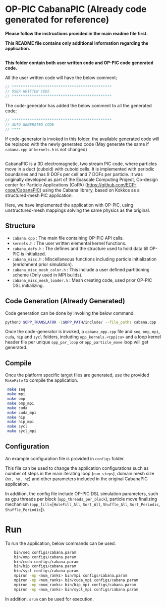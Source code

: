 # OP-PIC CabanaPIC (Already code generated for reference)

**Please follow the instructions provided in the main readme file first.**

**This README file contains only additional information regarding the application.**

##
**This folder contain both user written code and OP-PIC code generated code.**

All the user written code will have the below comment;
```cpp
// *********************************************
// USER WRITTEN CODE                            
// *********************************************
```

The code-generator has added the below comment to all the generated code; 
```cpp
// *********************************************
// AUTO GENERATED CODE                          
// ****
```

If code-generator is invoked in this folder, the available generated code will be replaced with the newly generated code (May generate the same if `cabana.cpp` or `kernels.h` is not changed)

##
CabanaPIC is a 3D electromagnetic, two stream PIC code, where particles move in a duct (cuboid) with cuboid cells.
It is implemented with periodic boundaries and has 9 DOFs per cell and 7 DOFs per particle. 
It was originally developed as part of the Exascale Computing Project, Co-design center for Particle Applications (CoPA) (https://github.com/ECP-copa/CabanaPIC) using the Cabana library, based on Kokkos as a structured-mesh PIC application.

Here, we have implemented the application with OP-PIC, using unstructured-mesh mappings solving the same physics as the original.

## Structure
 * `cabana.cpp` : The main file containing OP-PIC API calls. 
 * `kernels.h` : The user written elemental kernel functions.
 * `cabana_defs.h` : The defines and the structure used to hold data till OP-PIC is initialized.
 * `cabana_misc.h` : Miscellaneous functions including particle initialization (enrichment prior simulation).
 * `cabana_misc_mesh_color.h` : This include a user defined partitioning scheme (Only used in MPI builds).
 * `cabana_misc_mesh_loader.h` : Mesh creating code, used prior OP-PIC DSL initializing. 

## Code Generation (Already Generated)
Code generation can be done by invoking the below command.
```bash
python3 $OPP_TRANSLATOR -I$OPP_PATH/include/ --file_paths cabana.cpp
```

Once the code-generator is invoked, a `cabana_opp.cpp` file and `seq`, `omp`, `mpi`, `cuda`, `hip` and `sycl` folders, including `opp_kernels.<cpp|cu>` and a loop kernel header file per unique `opp_par_loop` or `opp_particle_move` loop will get generated.

## Compile
Once the platform specific target files are generated, use the provided `MakeFile` to compile the application.
```bash
 make seq
 make mpi
 make omp
 make omp_mpi
 make cuda
 make cuda_mpi
 make hip
 make hip_mpi
 make sycl
 make sycl_mpi
```

## Configuration
An example configuration file is provided in `configs` folder.

This file can be used to change the application configurations such as number of steps in the main iterating loop (`num_steps`), domain mesh size (`nx, ny, nz`) and other parameters included in the original CabanaPIC application. 

In addition, the config file include OP-PIC DSL simulation parameters, such as gpu threads per block (`opp_threads_per_block`), particle move finalizing mechanism (`opp_fill`=[`HoleFill_All`, `Sort_All`, `Shuffle_All`, `Sort_Periodic`, `Shuffle_Periodic`]).

# Run
To run the application, below commands can be used.
```bash
    bin/seq configs/cabana.param
    bin/omp configs/cabana.param
    bin/cuda configs/cabana.param
    bin/hip configs/cabana.param
    bin/sycl configs/cabana.param
    mpirun -np <num_ranks> bin/mpi configs/cabana.param
    mpirun -np <num_ranks> bin/cuda_mpi configs/cabana.param
    mpirun -np <num_ranks> bin/hip_mpi configs/cabana.param
    mpirun -np <num_ranks> bin/sycl_mpi configs/cabana.param
```

In addition, `srun` can be used for execution.